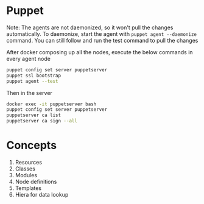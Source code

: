 # Puppet

Note: The agents are not daemonized, so it won't pull the changes automatically. To daemonize, start the agent with `puppet agent --daemonize` command. You can still follow and run the test command to pull the changes

After docker composing up all the nodes, execute the below commands in every agent node

```bash
puppet config set server puppetserver
puppet ssl bootstrap
puppet agent --test
```

Then in the server
```bash
docker exec -it puppetserver bash
puppet config set server puppetserver
puppetserver ca list
puppetserver ca sign --all
```


# Concepts
1. Resources
2. Classes
3. Modules
4. Node definitions
5. Templates
6. Hiera for data lookup
